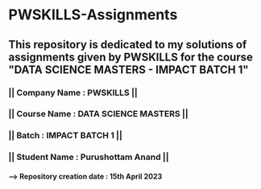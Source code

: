 # PWSKILLS-Assignments

## This repository is dedicated to my solutions of assignments given by PWSKILLS for the course "DATA SCIENCE MASTERS - IMPACT BATCH 1" 

### || Company Name : PWSKILLS  ||

### || Course Name : DATA SCIENCE MASTERS  ||

### || Batch : IMPACT BATCH 1  ||

### || Student Name : Purushottam Anand  ||

#### --> Repository creation date : 15th April 2023
